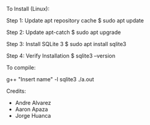 To Install (Linux):

Step 1: Update apt repository cache
$ sudo apt update

Step 2: Update apt-catch
$ sudo apt upgrade

Step 3: Install SQLite 3
$ sudo apt install sqlite3

Step 4: Verify Installation
$ sqlite3 –version


To compile:

g++ "Insert name" -l sqlite3
./a.out



Credits:
- Andre Alvarez
- Aaron Apaza
- Jorge Huanca
